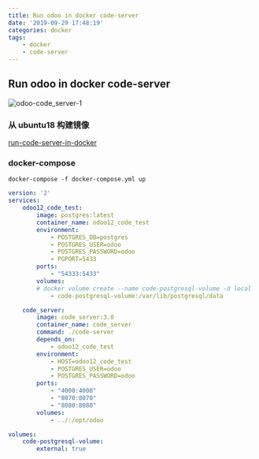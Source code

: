 ```yaml
---
title: Run odoo in docker code-server
date: '2019-09-29 17:48:19'
categories: docker
tags:
    - docker
    - code-server
---
```


## Run odoo in docker code-server

![odoo-code_server-1](/imgs/code-server/odoo-code_server-1.jpg)

### 从 ubuntu18 构建镜像

[run-code-server-in-docker](http://jcstaff.club/2019/run-code-server-in-docker/)

### docker-compose

`docker-compose -f docker-compose.yml up`

```yaml
version: '2'
services:
    odoo12_code_test:
        image: postgres:latest
        container_name: odoo12_code_test
        environment:
            - POSTGRES_DB=postgres
            - POSTGRES_USER=odoo
            - POSTGRES_PASSWORD=odoo
            - PGPORT=5433
        ports:
            - "54333:5433"
        volumes:
        # docker volume create --name code-postgresql-volume -d local
            - code-postgresql-volume:/var/lib/postgresql/data

    code_server:
        image: code_server:3.0
        container_name: code_server
        command: ./code-server
        depends_on:
            - odoo12_code_test
        environment:
            - HOST=odoo12_code_test
            - POSTGRES_USER=odoo
            - POSTGRES_PASSWORD=odoo
        ports:
            - "4000:4000"
            - "8070:8070"
            - "8080:8080"
        volumes:
            - ../:/opt/odoo

volumes:
    code-postgresql-volume:
        external: true
```
